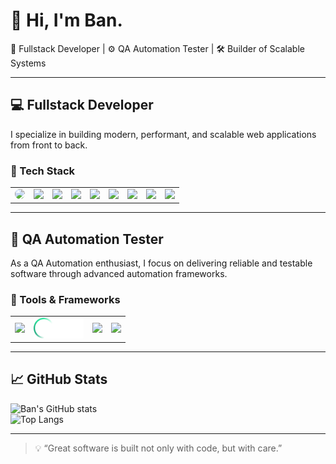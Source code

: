 # 👋 Hi, I'm Ban.
🎯 Fullstack Developer | ⚙️ QA Automation Tester | 🛠 Builder of Scalable Systems

---

## 💻 Fullstack Developer

I specialize in building modern, performant, and scalable web applications from front to back.

### 🚀 Tech Stack

<div align="center">
  <table>
    <tr>
      <td align="center">
        <a href="https://nextjs.org" target="_blank" rel="noopener noreferrer">
          <img src="https://cdn.jsdelivr.net/gh/devicons/devicon/icons/nextjs/nextjs-original.svg" width="80" style="border-radius: 12px; transition: transform 0.3s;" />
        </a>
      </td>
      <td align="center">
        <a href="https://reactjs.org" target="_blank" rel="noopener noreferrer">
          <img src="https://cdn.jsdelivr.net/gh/devicons/devicon/icons/react/react-original.svg" width="80" />
        </a>
      </td>
      <td align="center">
        <a href="https://www.typescriptlang.org" target="_blank" rel="noopener noreferrer">
          <img src="https://cdn.jsdelivr.net/gh/devicons/devicon/icons/typescript/typescript-original.svg" width="80" />
        </a>
      </td>
      <td align="center">
        <a href="https://nodejs.org" target="_blank" rel="noopener noreferrer">
          <img src="https://cdn.jsdelivr.net/gh/devicons/devicon/icons/nodejs/nodejs-original.svg" width="80" />
        </a>
      </td>
      <td align="center">
        <a href="https://www.ruby-lang.org" target="_blank" rel="noopener noreferrer">
          <img src="https://cdn.jsdelivr.net/gh/devicons/devicon/icons/ruby/ruby-original.svg" width="80" />
        </a>
      </td>
      <td align="center">
        <a href="https://www.postgresql.org" target="_blank" rel="noopener noreferrer">
          <img src="https://cdn.jsdelivr.net/gh/devicons/devicon/icons/postgresql/postgresql-original.svg" width="80" />
        </a>
      </td>
      <td align="center">
        <a href="https://www.prisma.io" target="_blank" rel="noopener noreferrer">
          <img src="https://raw.githubusercontent.com/prisma/prisma/main/packages/branding/prisma-logo.svg" width="80" />
        </a>
      </td>
      <td align="center">
        <a href="https://www.docker.com" target="_blank" rel="noopener noreferrer">
          <img src="https://cdn.jsdelivr.net/gh/devicons/devicon/icons/docker/docker-original.svg" width="80" />
        </a>
      </td>
      <td align="center">
        <a href="https://aws.amazon.com" target="_blank" rel="noopener noreferrer">
          <img src="https://cdn.jsdelivr.net/gh/devicons/devicon/icons/amazonwebservices/amazonwebservices-original.svg" width="80" />
        </a>
      </td>
    </tr>
  </table>
</div>

---

## 🧪 QA Automation Tester

As a QA Automation enthusiast, I focus on delivering reliable and testable software through advanced automation frameworks.

### 🧰 Tools & Frameworks

<div align="center">
  <table>
    <tr>
      <td align="center">
        <a href="https://playwright.dev/" target="_blank" rel="noopener noreferrer">
          <img src="https://playwright.dev/img/playwright-logo.svg" width="80" />
        </a>
      </td>
      <td align="center">
        <a href="https://www.cypress.io/" target="_blank" rel="noopener noreferrer">
         <img src="https://raw.githubusercontent.com/cypress-io/cypress/develop/assets/cypress-logo-dark.png" width="80" />
        </a>
      </td>
      <td align="center">
        <a href="https://www.atlassian.com/software/jira" target="_blank" rel="noopener noreferrer">
          <img src="https://cdn.jsdelivr.net/gh/devicons/devicon/icons/jira/jira-original.svg" width="80" />
        </a>
      </td>
      <td align="center">
        <a href="https://clickup.com/" target="_blank" rel="noopener noreferrer">
          <img src="https://cdn.jsdelivr.net/gh/devicons/devicon/icons/clickup/clickup-original.svg" width="80" />
        </a>
      </td>
    </tr>
  </table>
</div>

---

## 📈 GitHub Stats

![Ban's GitHub stats](https://github-readme-stats.vercel.app/api?username=ivanthoughts11&show_icons=true&theme=radical)  
![Top Langs](https://github-readme-stats.vercel.app/api/top-langs/?username=ivanthoughts11&layout=compact)

---

> 💡 “Great software is built not only with code, but with care.”
